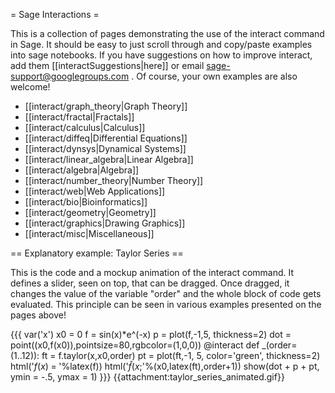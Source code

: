 = Sage Interactions =

This is a collection of pages demonstrating the use of the interact command in Sage. It should be easy to just scroll through and copy/paste examples into sage notebooks. If you have suggestions on how to improve interact, add them [[interactSuggestions|here]] or email sage-support@googlegroups.com . Of course, your own examples are also welcome!

 * [[interact/graph_theory|Graph Theory]]
 * [[interact/fractal|Fractals]]
 * [[interact/calculus|Calculus]]
 * [[interact/diffeq|Differential Equations]]
 * [[interact/dynsys|Dynamical Systems]]
 * [[interact/linear_algebra|Linear Algebra]]
 * [[interact/algebra|Algebra]]
 * [[interact/number_theory|Number Theory]]
 * [[interact/web|Web Applications]]
 * [[interact/bio|Bioinformatics]]
 * [[interact/geometry|Geometry]]
 * [[interact/graphics|Drawing Graphics]]
 * [[interact/misc|Miscellaneous]]

== Explanatory example: Taylor Series ==

This is the code and a mockup animation of the interact command. It defines a slider, seen on top, that can be dragged. Once dragged, it changes the value of the variable "order" and the whole block of code gets evaluated. This principle can be seen in various examples presented on the pages above!

{{{
var('x')
x0  = 0
f   = sin(x)*e^(-x)
p   = plot(f,-1,5, thickness=2)
dot = point((x0,f(x0)),pointsize=80,rgbcolor=(1,0,0))
@interact
def _(order=(1..12)):
  ft = f.taylor(x,x0,order)
  pt = plot(ft,-1, 5, color='green', thickness=2)
  html('$f(x)\;=\;%s$'%latex(f))
  html('$\hat{f}(x;%s)\;=\;%s+\mathcal{O}(x^{%s})$'%(x0,latex(ft),order+1))
  show(dot + p + pt, ymin = -.5, ymax = 1)
}}}
{{attachment:taylor_series_animated.gif}}
